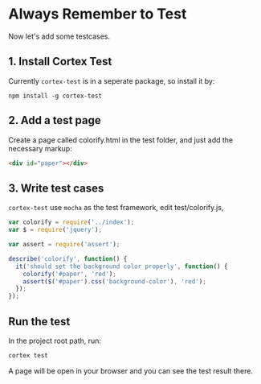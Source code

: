 # Always Remember to Test

Now let's add some testcases.

## 1. Install Cortex Test

Currently `cortex-test` is in a seperate package, so install it by:

```
npm install -g cortex-test
```


## 2. Add a test page

Create a page called colorify.html in the test folder, and just add the necessary markup:

```html
<div id="paper"></div>
```

## 3. Write test cases

`cortex-test` use `mocha` as the test framework, edit test/colorify.js,

```js
var colorify = require('../index');
var $ = require('jquery');

var assert = require('assert');

describe('colorify', function() {
  it('should set the background color properly', function() {
    colorify('#paper', 'red');
    assert($('#paper').css('background-color'), 'red');
  });
});
```

## Run the test

In the project root path, run:

```bash
cortex test
```

A page will be open in your browser and you can see the test result there.


